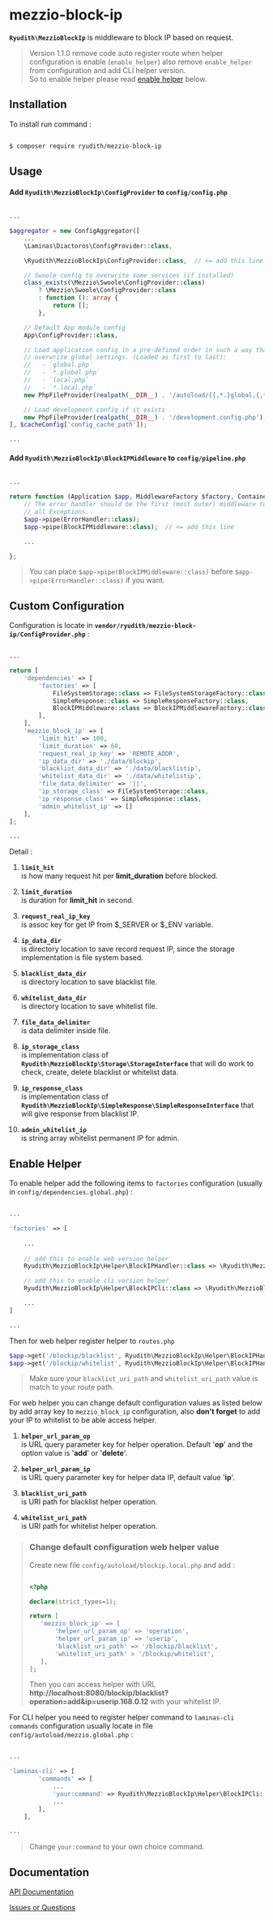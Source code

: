 # **mezzio-block-ip**

**`Ryudith\MezzioBlockIp`** is middleware to block IP based on request.

> Version 1.1.0 remove code auto register route when helper configuration is enable (`enable_helper`) also remove `enable_helper` from configuration and add CLI helper version.   
> So to enable helper please read [enable helper](#enable_helper) below.

## **Installation**

To install run command :

```sh

$ composer require ryudith/mezzio-block-ip

```


## **Usage**

#### **Add `Ryudith\MezzioBlockIp\ConfigProvider`** to **`config/config.php`**  

```php

...

$aggregator = new ConfigAggregator([
    ...
    \Laminas\Diactoros\ConfigProvider::class,

    \Ryudith\MezzioBlockIp\ConfigProvider::class,  // <= add this line

    // Swoole config to overwrite some services (if installed)
    class_exists(\Mezzio\Swoole\ConfigProvider::class)
        ? \Mezzio\Swoole\ConfigProvider::class
        : function (): array {
            return [];
        },

    // Default App module config
    App\ConfigProvider::class,

    // Load application config in a pre-defined order in such a way that local settings
    // overwrite global settings. (Loaded as first to last):
    //   - `global.php`
    //   - `*.global.php`
    //   - `local.php`
    //   - `*.local.php`
    new PhpFileProvider(realpath(__DIR__) . '/autoload/{{,*.}global,{,*.}local}.php'),

    // Load development config if it exists
    new PhpFileProvider(realpath(__DIR__) . '/development.config.php'),
], $cacheConfig['config_cache_path']);

...

```  


#### Add **`Ryudith\MezzioBlockIp\BlockIPMiddleware`** to **`config/pipeline.php`**

```php

...

return function (Application $app, MiddlewareFactory $factory, ContainerInterface $container): void {
    // The error handler should be the first (most outer) middleware to catch
    // all Exceptions.
    $app->pipe(ErrorHandler::class);
    $app->pipe(BlockIPMiddleware::class);  // <= add this line

    ...

};
```

> You can place `$app->pipe(BlockIPMiddleware::class)` before `$app->pipe(ErrorHandler::class)` if you want.  


## **Custom Configuration**

Configuration is locate in **`vendor/ryudith/mezzio-block-ip/ConfigProvider.php`** :

```php

...

return [
    'dependencies' => [
        'factories' => [
            FileSystemStorage::class => FileSystemStorageFactory::class,
            SimpleResponse::class => SimpleResponseFactory::class,
            BlockIPMiddleware::class => BlockIPMiddlewareFactory::class,
        ],
    ],
    'mezzio_block_ip' => [
        'limit_hit' => 100,
        'limit_duration' => 60,
        'request_real_ip_key' => 'REMOTE_ADDR',
        'ip_data_dir' => './data/blockip',
        'blacklist_data_dir' => './data/blacklistip',
        'whitelist_data_dir' => './data/whitelistip',
        'file_data_delimiter' => '||',
        'ip_storage_class' => FileSystemStorage::class,
        'ip_response_class' => SimpleResponse::class,
        'admin_whitelist_ip' => []
    ],
];

...

```

Detail :

1. **`limit_hit`**  
 is how many request hit per **limit_duration** before blocked.

2. **`limit_duration`**  
 is duration for **limit_hit** in second.

3. **`request_real_ip_key`**  
 is assoc key for get IP from $_SERVER or $_ENV variable.

3. **`ip_data_dir`**  
 is directory location to save record request IP, since the storage implementation is file system based.

4. **`blacklist_data_dir`**  
 is directory location to save blacklist file.

5. **`whitelist_data_dir`**  
 is directory location to save whitelist file.

6. **`file_data_delimiter`**  
 is data delimiter inside file.

7. **`ip_storage_class`**  
 is implementation class of **`Ryudith\MezzioBlockIp\Storage\StorageInterface`** that will do work to check, create, delete blacklist or whitelist data.

8. **`ip_response_class`**  
 is implementation class of **`Ryudith\MezzioBlockIp\SimpleResponse\SimpleResponseInterface`** that will give response from blacklist IP.

9. **`admin_whitelist_ip`**  
 is string array whitelist permanent IP for admin.

## <a name="enable_helper">Enable Helper</a>

To enable helper add the following items to `factories` configuration (usually in `config/dependencies.global.php`) : 

```php

...

'factories' => [
    
    ...
    
    // add this to enable web version helper
    Ryudith\MezzioBlockIp\Helper\BlockIPHandler::class => \Ryudith\MezzioBlockIp\Helper\BlockIPHandlerFactory::class,

    // add this to enable cli version helper
    Ryudith\MezzioBlockIp\Helper\BlockIPCli::class => \Ryudith\MezzioBlockIp\Helper\BlockIPCliFactory::class,

    ...
]

...

```

Then for web helper register helper to `routes.php`  
 
```php
$app->get('/blockip/blacklist', Ryudith\MezzioBlockIp\Helper\BlockIPHandler::class);
$app->get('/blockip/whitelist', Ryudith\MezzioBlockIp\Helper\BlockIPHandler::class);
```

> Make sure your `blacklist_uri_path` and `whitelist_uri_path` value is match to your route path.

For web helper you can change default configuration values as listed below by add array key to `mezzio_block_ip` configuration, also **don't forget** to add your IP to whitelist to be able access helper.

1. **`helper_url_param_op`**  
 is URL query parameter key for helper operation. Default '**op**' and the option value is '**add**' or '**delete**'.

2. **`helper_url_param_ip`**  
 is URL query parameter key for helper data IP, default value '**ip**'.

3. **`blacklist_uri_path`**  
 is URI path for blacklist helper operation.

4. **`whitelist_uri_path`**  
 is URI path for whitelist helper operation.

> ### Change default configuration web helper value  
> Create new file `config/autoload/blockip.local.php` and add :
> ```php
>
> <?php
>
> declare(strict_types=1);
>
> return [
>    'mezzio_block_ip' => [
>        'helper_url_param_op' => 'operation',
>        'helper_url_param_ip' => 'userip',
>        'blacklist_uri_path' => '/blockip/blacklist',
>        'whitelist_uri_path' > '/blockip/whitelist',
>    ],
> ];
>
> ```
> 
> Then you can access helper with URL **http://localhost:8080/blockip/blacklist?operation=add&ip=userip.168.0.12** with your whitelist IP.
  
  
For CLI helper you need to register helper command to `laminas-cli commands` configuration usually locate in file `config/autoload/mezzio.global.php` :

```php

...

'laminas-cli' => [
        'commands' => [
            ...
            'your:command' => Ryudith\MezzioBlockIp\Helper\BlockIPCli::class,
            ...
        ],
    ],

...

```

> Change `your:command` to your own choice command.

## Documentation

[API Documentation](https://github.com/ryudith/mezzio-block-ip/tree/master/docs/api/classes)

[Issues or Questions](https://github.com/ryudith/mezzio-block-ip/issues)
